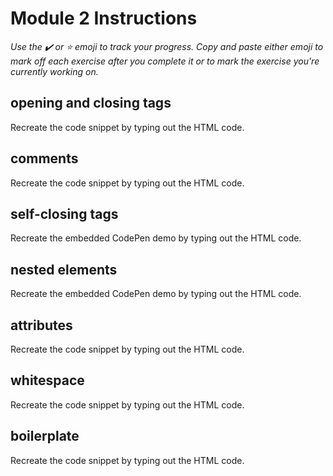 # Module 2 Instructions

*Use the ✔️ or ⭐️ emoji to track your progress. Copy and paste either emoji to mark off each exercise after you complete it or to mark the exercise you're currently working on.*

## opening and closing tags

Recreate the code snippet by typing out the HTML code.


## comments

Recreate the code snippet by typing out the HTML code.


## self-closing tags

Recreate the embedded CodePen demo by typing out the HTML code.


## nested elements

Recreate the embedded CodePen demo by typing out the HTML code.


## attributes

Recreate the code snippet by typing out the HTML code.


## whitespace

Recreate the code snippet by typing out the HTML code.


## boilerplate

Recreate the code snippet by typing out the HTML code.

